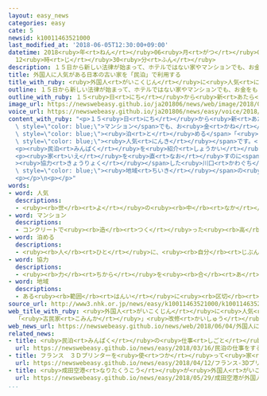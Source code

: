 ```yaml
---
layout: easy_news
categories: easy
cate: 5
newsid: k10011463521000
last_modified_at: '2018-06-05T12:30:00+09:00'
datetime: 2018<ruby>年<rt>ねん</rt></ruby>06<ruby>月<rt>がつ</rt></ruby>05<ruby>日<rt>にち</rt></ruby>
  12<ruby>時<rt>じ</rt></ruby>30<ruby>分<rt>ふん</rt></ruby>
description: １５日から新しい法律が始まって、ホテルではない家やマンションでも、お金をもらって客を泊める「民泊」ができるようになります。
title: 外国人に人気がある日本の古い家を「民泊」で利用する
title_with_ruby: <ruby>外国人<rt>がいこくじん</rt></ruby>に<ruby>人気<rt>にんき</rt></ruby>がある<ruby>日本<rt>にっぽん</rt></ruby>の<ruby>古<rt>ふる</rt></ruby>い<ruby>家<rt>いえ</rt></ruby>を「<ruby>民泊<rt>みんぱく</rt></ruby>」で<ruby>利用<rt>りよう</rt></ruby>する
outline: １５日から新しい法律が始まって、ホテルではない家やマンションでも、お金をもらって客を泊める「民泊」ができるようになります。
outline_with_ruby: １５<ruby>日<rt>にち</rt></ruby>から<ruby>新<rt>あたら</rt></ruby>しい<ruby>法律<rt>ほうりつ</rt></ruby>が<ruby>始<rt>はじ</rt></ruby>まって、ホテルではない<ruby>家<rt>いえ</rt></ruby>やマンションでも、お<ruby>金<rt>かね</rt></ruby>をもらって<ruby>客<rt>きゃく</rt></ruby>を<ruby>泊<rt>と</rt></ruby>める「<ruby>民泊<rt>みんぱく</rt></ruby>」ができるようになります。
image_url: https://newswebeasy.github.io/ja201806/news/web/image/2018/06/04/K10011463521_1806040035_1806040418_01_02.jpg
voice_url: https://newswebeasy.github.io/ja201806/news/easy/voice/2018/06/05/k10011463521000.mp4
content_with_ruby: "<p>１５<ruby>日<rt>にち</rt></ruby>から<ruby>新<rt>あたら</rt></ruby>しい<ruby>法律<rt>ほうりつ</rt></ruby>が<ruby>始<rt>はじ</rt></ruby>まって、ホテルではない<ruby>家<rt>いえ</rt></ruby>や<span\
  \ style=\"color: blue;\">マンション</span>でも、お<ruby>金<rt>かね</rt></ruby>をもらって<ruby>客<rt>きゃく</rt></ruby>を<span\
  \ style=\"color: blue;\"><ruby>泊<rt>と</rt></ruby>める</span>「<ruby>民泊<rt>みんぱく</rt></ruby>」ができるようになります。<ruby>民泊<rt>みんぱく</rt></ruby>を<ruby>利用<rt>りよう</rt></ruby>する<ruby>外国人<rt>がいこくじん</rt></ruby>の<ruby>間<rt>あいだ</rt></ruby>では、<ruby>人<rt>ひと</rt></ruby>が<ruby>生活<rt>せいかつ</rt></ruby>していた<ruby>古<rt>ふる</rt></ruby>い<ruby>家<rt>いえ</rt></ruby>が<span\
  \ style=\"color: blue;\"><ruby>人気<rt>にんき</rt></ruby></span>です。<ruby>日本<rt>にっぽん</rt></ruby>の<ruby>歴史<rt>れきし</rt></ruby>や<ruby>日本人<rt>にっぽんじん</rt></ruby>の<ruby>生活<rt>せいかつ</rt></ruby>がわかるためです。</p>\n\
  <p><ruby>民泊<rt>みんぱく</rt></ruby>を<ruby>紹介<rt>しょうかい</rt></ruby>しているアメリカの「ホームアウェイ」という<ruby>会社<rt>かいしゃ</rt></ruby>は、<ruby>人<rt>ひと</rt></ruby>が<ruby>住<rt>す</rt></ruby>まなくなった<ruby>古<rt>ふる</rt></ruby>い<ruby>家<rt>いえ</rt></ruby>を<ruby>直<rt>なお</rt></ruby>して、<ruby>旅行<rt>りょこう</rt></ruby>する<ruby>外国人<rt>がいこくじん</rt></ruby>に<ruby>紹介<rt>しょうかい</rt></ruby>することにしました。そして、<ruby>福岡県<rt>ふくおかけん</rt></ruby>うきは<ruby>市<rt>し</rt></ruby>で１５０<ruby>年<rt>ねん</rt></ruby><ruby>前<rt>まえ</rt></ruby>に<ruby>建<rt>た</rt></ruby>てられた<ruby>古<rt>ふる</rt></ruby>い<ruby>家<rt>いえ</rt></ruby>を<ruby>直<rt>なお</rt></ruby>して、<ruby>民泊<rt>みんぱく</rt></ruby>で<ruby>利用<rt>りよう</rt></ruby>できるようにしました。</p>\n\
  <p><ruby>家<rt>いえ</rt></ruby>を<ruby>直<rt>なお</rt></ruby>すのに<span style=\"color: blue;\"\
  ><ruby>協力<rt>きょうりょく</rt></ruby></span>した<ruby>川口<rt>かわぐち</rt></ruby><ruby>智廣<rt>ともひろ</rt></ruby>さんは「<ruby>古<rt>ふる</rt></ruby>い<ruby>家<rt>いえ</rt></ruby>は<span\
  \ style=\"color: blue;\"><ruby>地域<rt>ちいき</rt></ruby></span>の<ruby>文化<rt>ぶんか</rt></ruby>がわかる<ruby>大事<rt>だいじ</rt></ruby>な<ruby>建物<rt>たてもの</rt></ruby>なので、たくさんの<ruby>人<rt>ひと</rt></ruby>に<ruby>利用<rt>りよう</rt></ruby>してもらいたいです」と<ruby>話<rt>はな</rt></ruby>していました。</p>\n\
  <p></p>\n<p></p>"
words:
- word: 人気
  descriptions:
  - <ruby><rb>世</rb><rt>よ</rt></ruby>の<ruby><rb>中</rb><rt>なか</rt></ruby>の<ruby><rb>人</rb><rt>ひと</rt></ruby>たちのよい<ruby><rb>評判</rb><rt>ひょうばん</rt></ruby>。
- word: マンション
  descriptions:
  - コンクリートで<ruby><rb>造</rb><rt>つく</rt></ruby>った<ruby><rb>高</rb><rt>たか</rt></ruby>い<ruby><rb>建物</rb><rt>たてもの</rt></ruby>で、<ruby><rb>高級</rb><rt>こうきゅう</rt></ruby>な<ruby><rb>感</rb><rt>かん</rt></ruby>じがするアパート。
- word: 泊める
  descriptions:
  - <ruby><rb>人</rb><rt>ひと</rt></ruby>に、<ruby><rb>自分</rb><rt>じぶん</rt></ruby>の<ruby><rb>家</rb><rt>いえ</rt></ruby>で<ruby><rb>夜</rb><rt>よる</rt></ruby>を<ruby><rb>過</rb><rt>す</rt></ruby>ごさせる。
- word: 協力
  descriptions:
  - <ruby><rb>力</rb><rt>ちから</rt></ruby>を<ruby><rb>合</rb><rt>あ</rt></ruby>わせて、ものごとを<ruby><rb>行</rb><rt>おこな</rt></ruby>うこと。
- word: 地域
  descriptions:
  - ある<ruby><rb>範囲</rb><rt>はんい</rt></ruby>に<ruby><rb>区切</rb><rt>くぎ</rt></ruby>られた<ruby><rb>土地</rb><rt>とち</rt></ruby>。
source_url: http://www3.nhk.or.jp/news/easy/k10011463521000/k10011463521000.html
web_title_with_ruby: <ruby>外国人<rt>がいこくじん</rt></ruby>に<ruby>人気<rt>にんき</rt></ruby>！
  「<ruby>古民家<rt>こみんか</rt></ruby>」<ruby>改修<rt>かいしゅう</rt></ruby>し<ruby>民泊<rt>みんぱく</rt></ruby>に<ruby>利用<rt>りよう</rt></ruby><ruby>広<rt>ひろ</rt></ruby>がる
web_news_url: https://newswebeasy.github.io/news/web/2018/06/04/外国人に人気-古民家改修し民泊に利用広がる
related_news:
- title: <ruby>民泊<rt>みんぱく</rt></ruby>の<ruby>仕事<rt>しごと</rt></ruby>をするための<ruby>申<rt>もう</rt></ruby>し<ruby>込<rt>こ</rt></ruby>みが<ruby>始<rt>はじ</rt></ruby>まる
  url: https://newswebeasy.github.io/news/easy/2018/03/16/民泊の仕事をするための申し込みが始まる
- title: フランス　３Ｄプリンターを<ruby>使<rt>つか</rt></ruby>って<ruby>家<rt>いえ</rt></ruby>を<ruby>作<rt>つく</rt></ruby>る
  url: https://newswebeasy.github.io/news/easy/2018/04/12/フランス-3Dプリンターを使って家を作る
- title: <ruby>成田空港<rt>なりたくうこう</rt></ruby>が<ruby>外国人<rt>がいこくじん</rt></ruby>に<ruby>観光地<rt>かんこうち</rt></ruby>を<ruby>紹介<rt>しょうかい</rt></ruby>するウェブサイトを<ruby>作<rt>つく</rt></ruby>る
  url: https://newswebeasy.github.io/news/easy/2018/05/29/成田空港が外国人に観光地を紹介するウェブサイトを作る
...
```

